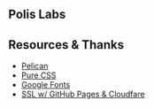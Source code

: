 ## Polis Labs

## 

## Resources & Thanks

* [Pelican](http://docs.getpelican.com)
* [Pure CSS](http://purecss.io/)
* [Google Fonts](https://www.google.com/fonts)
* [SSL w/ GitHub Pages & Cloudfare](https://sheharyar.me/blog/free-ssl-for-github-pages-with-custom-domains/)


